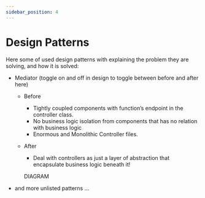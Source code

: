 ```yaml
---
sidebar_position: 4
---
```


# Design Patterns

Here some of used design patterns with explaining the problem they are solving, and how it is solved: 

- Mediator (toggle on and off in design to toggle between before and after here)
    - Before
        - Tightly coupled components with function’s endpoint in the controller class.
        - No business logic isolation from components that has no relation with business logic
        - Enormous and Monolithic Controller files.
    - After
        - Deal with controllers as just a layer of abstraction that encapsulate business logic beneath it!
        
        DIAGRAM
        
- and more unlisted patterns …